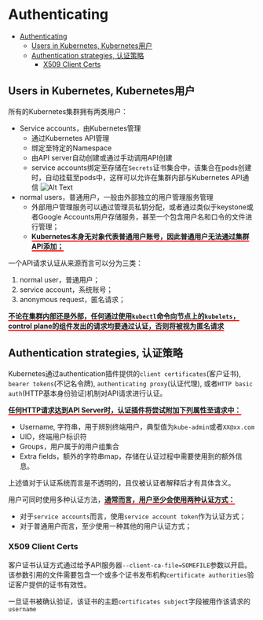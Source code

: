 # Authenticating

- [Authenticating](#authenticating)
  - [Users in Kubernetes, Kubernetes用户](#users-in-kubernetes-kubernetes%e7%94%a8%e6%88%b7)
  - [Authentication strategies, 认证策略](#authentication-strategies-%e8%ae%a4%e8%af%81%e7%ad%96%e7%95%a5)
    - [X509 Client Certs](#x509-client-certs)

## Users in Kubernetes, Kubernetes用户
所有的Kubernetes集群拥有两类用户：
+ Service accounts，由Kubernetes管理
  + 通过Kubernetes API管理
  + 绑定至特定的Namespace
  + 由API server自动创建或通过手动调用API创建
  + service accounts绑定至存储在`Secrets`证书集合中，该集合在pods创建时，自动挂载至pods中，这样可以允许在集群内部与Kubernetes API通信
  ![Alt Text](secret挂载.png)
+ normal users，普通用户，一般由外部独立的用户管理服务管理
  + 外部用户管理服务可以通过管理员私钥分配，或者通过类似于keystone或者Google Accounts用户存储服务，甚至一个包含用户名和口令的文件进行管理；
  + <span style="border-bottom: 2px solid red; font-weight: bold">Kubernetes本身无对象代表普通用户账号，因此普通用户无法通过集群API添加；</span>

一个API请求认证从来源而言可以分为三类：
1. normal user，普通用户；
2. service account，系统账号；
3. anonymous request，匿名请求；

<span style="border-bottom: 2px solid red; font-weight: bold">不论在集群内部还是外部，任何通过使用`kubectl`命令向节点上的`kubelets`，control plane的组件发出的请求均要通过认证，否则将被视为匿名请求</span>

## Authentication strategies, 认证策略
Kubernetes通过authentication插件提供的`client certificates`(客户证书), `bearer tokens`(不记名令牌), `authenticating proxy`(认证代理), 或者`HTTP basic auth`(HTTP基本身份验证)机制对API请求进行认证。

<span style="border-bottom: 2px solid red; font-weight: bold">任何HTTP请求达到API Server时，认证插件将尝试附加下列属性至请求中：</span>

+ Username, 字符串，用于辨别终端用户，典型值为`kube-admin`或者`XX@xx.com`
+ UID，终端用户标识符
+ Groups，用户属于的用户组集合
+ Extra fields，额外的字符串map，存储在认证过程中需要使用到的额外信息。

上述值对于认证系统而言是不透明的，且仅被认证者解释后才有具体含义。

用户可同时使用多种认证方法，<span style="border-bottom: 2px solid red; font-weight: bold">通常而言，用户至少会使用两种认证方式：</span>

+ 对于`service accounts`而言，使用`service account token`作为认证方式；
+ 对于普通用户而言，至少使用一种其他的用户认证方式；

### X509 Client Certs
客户证书认证方式通过给予API服务器`--client-ca-file=SOMEFILE`参数以开启。该参数引用的文件需要包含一个或多个证书发布机构`certificate authorities`验证客户提供的证书有效性。

一旦证书被确认验证，该证书的主题`certificates subject`字段被用作该请求的`username`
